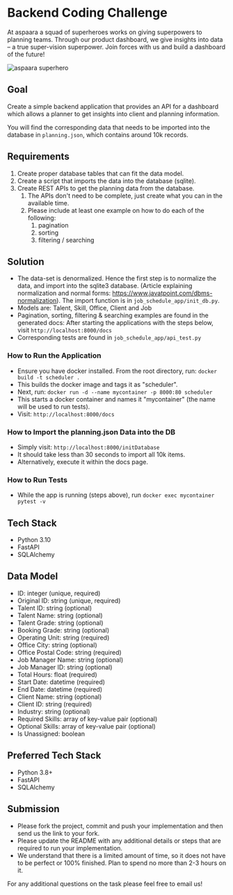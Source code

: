 # Backend Coding Challenge

At aspaara a squad of superheroes works on giving superpowers to planning teams.
Through our product dashboard, we give insights into data – a true super-vision
superpower. Join forces with us and build a dashboard of the future!

![aspaara superhero](aspaara_superhero.png)

## Goal

Create a simple backend application that provides an API for a dashboard which
allows a planner to get insights into client and planning information.

You will find the corresponding data that needs to be imported into the database
in `planning.json`, which contains around 10k records.

## Requirements

1. Create proper database tables that can fit the data model.
2. Create a script that imports the data into the database (sqlite).
3. Create REST APIs to get the planning data from the database.
    1. The APIs don't need to be complete, just create what you can in the
       available time.
    2. Please include at least one example on how to do each of the following:
        1. pagination
        2. sorting
        3. filtering / searching

## Solution
- The data-set is denormalized. Hence the first step is to normalize the data, and import into the sqlite3 database. (Article explaining normalization and normal forms: https://www.javatpoint.com/dbms-normalization). The import function is in `job_schedule_app/init_db.py`.
- Models are: Talent, Skill, Office, Client and Job
- Pagination, sorting, filtering & searching examples are found in the generated docs: After starting the applications with the steps below, visit `http://localhost:8000/docs`
- Corresponding tests are found in `job_schedule_app/api_test.py`

### How to Run the Application
- Ensure you have docker installed. From the root directory, run: `docker build -t scheduler .`  
- This builds the docker image and tags it as "scheduler".
- Next, run: `docker run -d --name mycontainer -p 8000:80 scheduler`
- This starts a docker container and names it "mycontainer" (the name will be used to run tests).
- Visit: `http://localhost:8000/docs`

### How to Import the planning.json Data into the DB
- Simply visit: `http://localhost:8000/initDatabase`
- It should take less than 30 seconds to import all 10k items.
- Alternatively, execute it within the docs page.

### How to Run Tests
- While the app is running (steps above), run `docker exec mycontainer pytest -v`


## Tech Stack

* Python 3.10
* FastAPI
* SQLAlchemy


## Data Model

* ID: integer (unique, required)
* Original ID: string (unique, required)
* Talent ID: string (optional)
* Talent Name: string (optional)
* Talent Grade: string (optional)
* Booking Grade: string (optional)
* Operating Unit: string (required)
* Office City: string (optional)
* Office Postal Code: string (required)
* Job Manager Name: string (optional)
* Job Manager ID: string (optional)
* Total Hours: float (required)
* Start Date: datetime (required)
* End Date: datetime (required)
* Client Name: string (optional)
* Client ID: string (required)
* Industry: string (optional)
* Required Skills: array of key-value pair (optional)
* Optional Skills: array of key-value pair (optional)
* Is Unassigned: boolean

## Preferred Tech Stack

* Python 3.8+
* FastAPI
* SQLAlchemy

## Submission

* Please fork the project, commit and push your implementation and then send us
  the link to your fork.
* Please update the README with any additional details or steps that are
  required to run your implementation.
* We understand that there is a limited amount of time, so it does not have to
  be perfect or 100% finished. Plan to spend no more than 2-3 hours on it.

For any additional questions on the task please feel free to email us!

